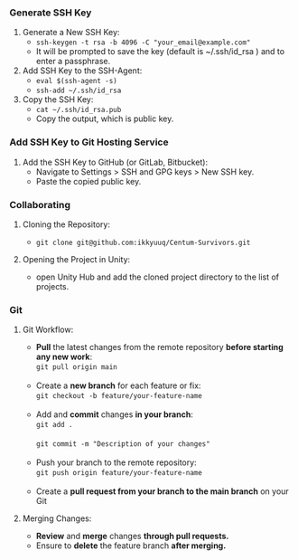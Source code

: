 ### Generate SSH Key

1. Generate a New SSH Key:
   - `ssh-keygen -t rsa -b 4096 -C "your_email@example.com"`
   - It will be prompted to save the key (default is  ~/.ssh/id_rsa ) and to enter a passphrase.
2. Add SSH Key to the SSH-Agent:
   - `eval $(ssh-agent -s)`
   - `ssh-add ~/.ssh/id_rsa`
3. Copy the SSH Key:
   - `cat ~/.ssh/id_rsa.pub`
   - Copy the output, which is public key.

### Add SSH Key to Git Hosting Service

1. Add the SSH Key to GitHub (or GitLab, Bitbucket):
   - Navigate to Settings > SSH and GPG keys > New SSH key.
   - Paste the copied public key.

### Collaborating

1. Cloning the Repository:
   - `git clone git@github.com:ikkyuuq/Centum-Survivors.git`
   
2. Opening the Project in Unity:
   - open Unity Hub and add the cloned project directory to the list of projects.
  
### Git

1. Git Workflow:
   - **Pull** the latest changes from the remote repository **before starting any new work**:<br/>
     `git pull origin main`<br/><br/>
   - Create a **new branch** for each feature or fix:<br/>
     `git checkout -b feature/your-feature-name`<br/><br/>
   - Add and **commit** changes **in your branch**:<br/>
     `git add .`<br/><br/>
     `git commit -m "Description of your changes"`<br/><br/>
   - Push your branch to the remote repository:<br/>
     `git push origin feature/your-feature-name`<br/><br/>
   - Create a **pull request from your branch to the main branch** on your Git
     
2. Merging Changes:
   - **Review** and **merge** changes **through pull requests.**
   - Ensure to **delete** the feature branch **after merging.**
